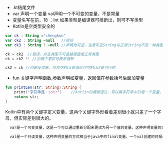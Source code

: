 - .kt结尾文件
- var 声明一个变量 val声明一个不可变的变量，不是常量
- 变量名写在前，18 ：Int  如果类型是编译器可推断出，则可不写类型
- Kotlin是空类型安全的

```kotlin
var ck : String ="chengkun"
var ck2 : String =null   //错误
var ck3 : String ? =null //声明为可空，注意可空String与正常String不是一种类型，不可直接赋值

ck = ck2  //错误，非空类型不可直接赋值给正常类型
ck = ck2 !! //加两个感叹号表示强转

ck2 = ck //但是反过来，将非空的ck赋值给可空的ck2是可行的
```

- fun 关键字声明函数,参数声明如变量，返回值在参数括号后面加变量

```kotlin
fun printLen(str: String):String {
    print("字符串是：$str")    //kotlin的模板语法，可以再字符串中引用一个变量，组成一个新的字符串
    return str;
}
```

Kotlin中有两个关键字定义变量，这两个关键字外形看着差别很小就只差了一个字母，但实际差别很大的。

```kotlin
  var是一个可变变量，这是一个可以通过重新分配来更改为另一个值的变量。这种声明变量的方式和java中声明变量的方式一样。

  val是一个只读变量，这种声明变量的方式相当于java中的final变量。一个val创建的时候必须初始化，因为以后不能被改变。
```
